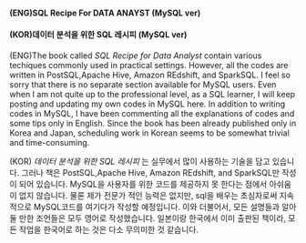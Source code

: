 #### (ENG)SQL Recipe For DATA ANAYST (MySQL ver)
#### (KOR)데이터 분석을 위한 SQL 레시피 (MySQL ver)

(ENG)The book called _SQL Recipe for Data  Analyst_ contain various techiques commonly used in practical settings. However, all the 
     codes are written in PostSQL,Apache Hive, Amazon REdshift, and SparkSQL. I feel so sorry that there is no separate section available      for MySQL users. Even when I am not quite up to the professional level, as a SQL learner, I will keep posting and updating my own          codes in MySQL here. In addition to writing codes in MySQL, I have been commenting all the explanations of codes and some tips only        in English. Since the book has been already published only in Korea and Japan, scheduling work  in Korean seems to be somewhat            trivial and time-consuming. 
 
 (KOR) _데이터 분석을 위한 SQL 레시피_ 는  실무에서 많이 사용하는 기술을 담고 있습니다. 그러나 책은   PostSQL,Apache Hive, Amazon REdshift, and 
       SparkSQL만 작성이 되어 있습니다. MySQL을 사용자를 위한 코드를 제공하지 못 한다는 점에서 아쉬움이 없지 않습니다. 물론 제가 전문가 
       적인 능력은 없지만, sql을 배우는 초심자로써 지속적으로  MySQL코드를 여기다가 작성할 예정입니다. 이와 더불어서, 모든 설명들과 알아 둘 만한
       조언들은 모두 영어로 작성했습니다. 일본이랑 한국에서 이미 출판된 책이라, 모든 작업을 한국어로 하는 것은 다소 무의미한 것 같습니다. 
       
  

    
  
